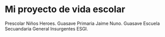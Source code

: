 # Mi proyecto de vida escolar
Prescolar Niños Heroes. Guasave
Primaria Jaime Nuno. Guasave
Escuela Secuandaria General Insurgentes ESGI.
